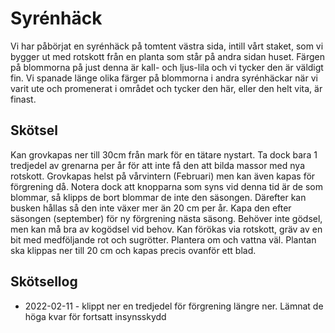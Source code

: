 # Syrénhäck

Vi har påbörjat en syrénhäck på tomtent västra sida, intill vårt staket, som vi bygger ut med rotskott från en planta som står på andra sidan huset. Färgen på blommorna på just denna är kall- och ljus-lila och vi tycker den är väldigt fin. Vi spanade länge olika färger på blommorna i andra syrénhäckar när vi varit ute och promenerat i området och tycker den här, eller den helt vita, är finast.

## Skötsel

Kan grovkapas ner till 30cm från mark för en tätare nystart. Ta dock bara 1 tredjedel av grenarna per år för att inte få den att bilda massor med nya rotskott.
Grovkapas helst på vårvintern (Februari) men kan även kapas för förgrening då. Notera dock att knopparna som syns vid denna tid är de som blommar, så klipps de bort blommar de inte den säsongen. 
Därefter kan busken hållas så den inte växer mer än 20 cm per år. Kapa den efter säsongen (september) för ny förgrening nästa säsong.
Behöver inte gödsel, men kan må bra av kogödsel vid behov. 
Kan förökas via rotskott, gräv av en bit med medföljande rot och sugrötter. Plantera om och vattna väl. Plantan ska klippas ner till 20 cm och kapas precis ovanför ett blad. 

## Skötsellog

- 2022-02-11 - klippt ner en tredjedel för förgrening längre ner. Lämnat de höga kvar för fortsatt insynsskydd